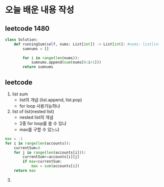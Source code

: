 # 오늘 배운 내용 작성
## leetcode 1480


```python
class Solution:
    def runningSum(self, nums: List[int]) -> List[int]: #nums: list[int]는 nums가 int형태의 리스트라는 것을 설명해주는 것
        sumnums = []
        
        for i in range(len(nums)):
            sumnums.append(sum(nums[0:i+1]))
        return sumnums
```

## leetcode
1. list sum
   - list의 개념 (list.append, list.pop)
   - for loop 사용가능하냐
2. list of list(nested list)
   - nested list의 개념
   - 2중 for loop를 쓸 수 있냐
   - max를 구할 수 있느냐
```python
max = -1
for i in range(len(accounts)):
    currentSum=0
    for j in range(len(accounts[i])):
        currentSum+=accounts[i][j]
        if max<currentSum:
            max = sum(accounts[i])
    return max
```
3. 